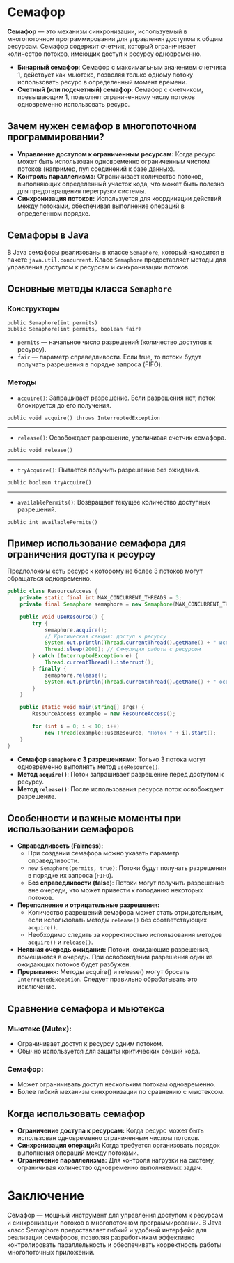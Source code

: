 # Семафор

**Семафор** — это механизм синхронизации, используемый в многопоточном программировании для управления доступом к общим
ресурсам. Семафор содержит счетчик, который ограничивает количество потоков, имеющих доступ к ресурсу одновременно.

- **Бинарный семафор**: Семафор с максимальным значением счетчика 1, действует как мьютекс, позволяя только одному
  потоку использовать ресурс в определенный момент времени.
- **Счетный (или подсчетный) семафор**: Семафор с счетчиком, превышающим 1, позволяет ограниченному числу потоков
  одновременно использовать ресурс.

## Зачем нужен семафор в многопоточном программировании?

- **Управление доступом к ограниченным ресурсам:** Когда ресурс может быть использован одновременно ограниченным числом
  потоков (например, пул соединений к базе данных).
- **Контроль параллелизма:** Ограничивает количество потоков, выполняющих определенный участок кода, что может быть
  полезно для предотвращения перегрузки системы.
- **Синхронизация потоков:** Используется для координации действий между потоками, обеспечивая выполнение операций в
  определенном порядке.

## Семафоры в Java

В Java семафоры реализованы в классе ```Semaphore```, который находится в пакете ```java.util.concurrent```.
Класс ```Semaphore``` предоставляет методы для управления доступом к ресурсам и синхронизации потоков.

## Основные методы класса ```Semaphore```

### Конструкторы

```
public Semaphore(int permits)
public Semaphore(int permits, boolean fair)
```

- ```permits``` — начальное число разрешений (количество доступов к ресурсу).
- ```fair``` — параметр справедливости. Если true, то потоки будут получать разрешения в порядке запроса (FIFO).

### Методы

- ```acquire()```: Запрашивает разрешение. Если разрешения нет, поток блокируется до его получения.

```
public void acquire() throws InterruptedException
```

---

- ```release()```: Освобождает разрешение, увеличивая счетчик семафора.

```
public void release()
```

---

- ```tryAcquire()```: Пытается получить разрешение без ожидания.

```
public boolean tryAcquire()
```

---

- ```availablePermits()```: Возвращает текущее количество доступных разрешений.

```
public int availablePermits()
```

## Пример использование семафора для ограничения доступа к ресурсу

Предположим есть ресурс к которому не более 3 потоков могут обращаться одновременно.

```java
public class ResourceAccess {
    private static final int MAX_CONCURRENT_THREADS = 3;
    private final Semaphore semaphore = new Semaphore(MAX_CONCURRENT_THREADS);

    public void useResource() {
        try {
            semaphore.acquire();
            // Критическая секция: доступ к ресурсу
            System.out.println(Thread.currentThread().getName() + " использует ресурс");
            Thread.sleep(2000); // Симуляция работы с ресурсом
        } catch (InterruptedException e) {
            Thread.currentThread().interrupt();
        } finally {
            semaphore.release();
            System.out.println(Thread.currentThread().getName() + " освободил ресурс");
        }
    }

    public static void main(String[] args) {
        ResourceAccess example = new ResourceAccess();

        for (int i = 0; i < 10; i++)
            new Thread(example::useResource, "Поток " + i).start();
    }
}
```

- **Семафор ```semaphore``` с 3 разрешениями**: Только 3 потока могут одновременно выполнять метод ```useResource()```.
- **Метод ```acquire()```**: Поток запрашивает разрешение перед доступом к ресурсу.
- **Метод ```release()```**: После использования ресурса поток освобождает разрешение.

## Особенности и важные моменты при использовании семафоров

- **Справедливость (Fairness):**
    - При создании семафора можно указать параметр справедливости.
    - ```new Semaphore(permits, true)```: Потоки будут получать разрешения в порядке их запроса (```FIFO```).
    - **Без справедливости (false)**: Потоки могут получить разрешение вне очереди, что может привести к голоданию
      некоторых потоков.
- **Переполнение и отрицательные разрешения:**
    - Количество разрешений семафора может стать отрицательным, если использовать методы ```release()``` без
      соответствующих ```acquire()```.
    - Необходимо следить за корректностью использования методов ```acquire()``` и ```release()```.
- **Неявная очередь ожидания:** Потоки, ожидающие разрешения, помещаются в очередь. При освобождении разрешения один из
  ожидающих потоков будет разбужен.
- **Прерывания:** Методы acquire() и release() могут бросать ```InterruptedException```. Следует правильно обрабатывать
  это исключение.

## Сравнение семафора и мьютекса

### Мьютекс (Mutex):

- Ограничивает доступ к ресурсу одним потоком.
- Обычно используется для защиты критических секций кода.

### Семафор:

- Может ограничивать доступ нескольким потокам одновременно.
- Более гибкий механизм синхронизации по сравнению с мьютексом.

## Когда использовать семафор

- **Ограничение доступа к ресурсам:** Когда ресурс может быть использован одновременно ограниченным числом потоков.
- **Синхронизация операций:** Когда требуется организовать порядок выполнения операций между потоками.
- **Ограничение параллелизма:** Для контроля нагрузки на систему, ограничивая количество одновременно выполняемых задач.

# Заключение

Семафор — мощный инструмент для управления доступом к ресурсам и синхронизации потоков в многопоточном программировании.
В Java класс Semaphore предоставляет гибкий и удобный интерфейс для реализации семафоров, позволяя разработчикам
эффективно контролировать параллельность и обеспечивать корректность работы многопоточных приложений.



